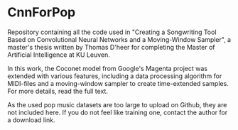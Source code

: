 # CnnForPop
Repository containing all the code used in "Creating a Songwriting Tool Based on Convolutional Neural Networks and a Moving-Window Sampler",
a master's thesis written by Thomas D'heer for completing the Master of Artificial Intelligence at KU Leuven.

In this work, the Coconet model from Google's Magenta project was extended with various features,
including a data processing algorithm for MIDI-files and a moving-window sampler to create time-extended samples.
For more details, read the full text.

As the used pop music datasets are too large to upload on Github, they are not included here.
If you do not feel like training one, contact the author for a download link.
